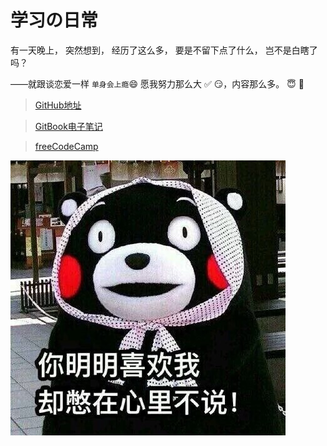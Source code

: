 # 学习の日常

有一天晚上，
突然想到，
经历了这么多，
要是不留下点了什么，
岂不是白瞎了吗？

——就跟谈恋爱一样 `单身会上瘾`:smile: 愿我努力那么大 :white_check_mark: :smirk:，内容那么多。 :innocent: :tropical_fish:


>[GitHub地址](https://github.com/wulang8353)

>[GitBook电子笔记](https://www.gitbook.com/@wulang8353)

>[freeCodeCamp](https://www.freecodecamp.cn/wulang8353)

![熊本熊](/assets/喜欢我.jpg)




